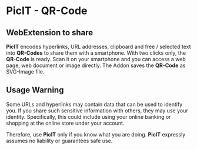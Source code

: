 # PicIT - QR-Code
## WebExtension to share

**PicIT** encodes hyperlinks, URL addresses, clipboard and free / selected text into
**QR-Codes** to share them with a smartphone. With two clicks only, the
**QR-Code** is ready. Scan it on your smartphone and you can access a web page,
web document or image directly. The Addon saves the **QR-Code** as SVG-Image file.

## Usage Warning
Some URLs and hyperlinks may contain data that can be used to identify you.
If you share such sensitive information with others, they may use your identity.
Specifically, this could include using your online banking or shopping at the
online store under your account.

Therefore, use **PicIT** only if you know what
you are doing. **PicIT** expressly assumes no liability or guarantees safe use.

